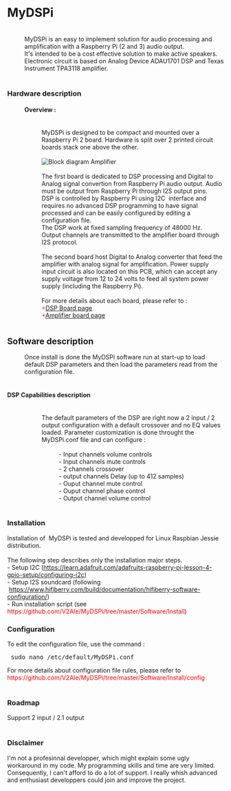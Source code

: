 <!DOCTYPE html PUBLIC "-//W3C//DTD HTML 4.01//EN" "http://www.w3.org/TR/html4/strict.dtd">
<html>
<head>
  <meta content="text/html; charset=ISO-8859-1"
 http-equiv="content-type">
  <h1>MyDSPi</h1>
</head>
<body>

<br>
<div style="margin-left: 40px;">MyDSPi is an easy to
implement solution for audio processing and amplification with a
Raspberry Pi (2 and 3) audio output. <br>
It's intended to be a cost effective solution to make
active&nbsp;speakers.<br>
Electronic circuit is based on Analog Device ADAU1701 DSP and Texas
Instrument TPA3118 amplifier.<br>

</div>
<br style="font-weight: bold;">
<h3>Hardware description</h3>
<h4 style="margin-left: 40px; width: 1239px;">Overview : </h4>
<div style="margin-left: 40px;"><br>
<div style="margin-left: 40px;">MyDSPi is designed to be
compact and mounted over a Raspberry Pi 2 board. Hardware is split over
2 printed circuit boards stack one above the other.<br><br>
<img
 alt="Block diagram Amplifier"
 src="https://github.com/V2Ale/MyDSPi/blob/master/Ressources/ProjectStackOverviewDrawing.PNG"><br>
<br>
The first board is dedicated to DSP processing and Digital to Analog
signal convertion from Raspberry Pi audio output.&nbsp;Audio must
be output from Raspberry
Pi through I2S output pins.<br>
DSP is controlled by Raspberry Pi using I2C&nbsp; interface and
requires no
advanced DSP programming to have signal processed and can be easily
configured by editing a configuration file.<br>
The DSP work at fixed sampling frequency of 48000 Hz. <br>
Output channels are transmitted to the amplifier board through I2S
protocol.<br>
<br>
The second board host Digital to Analog converter that feed the
amplifier with analog signal for amplification. Power supply input
circuit is also located on this PCB, which can accept any supply
voltage from 12 to 24 volts to feed all system power supply (including
the Raspberry Pi).<br>
<br>
For more details about each board, please refer to :<br>
<span style="color: red;">+<a
 href="https://github.com/V2Ale/MyDSPi/tree/master/Electronic/DSP%20Board/2.0">DSP Board page</a></span><br>
<span style="color: red;">+<a
 href="https://github.com/V2Ale/MyDSPi/tree/master/Electronic/Amplification%20Board">Amplifier board page</a></span> 
</div>
</div>
<br>
<h3><big>Software description</big></h3>
<div style="margin-left: 40px;">Once install is done the
MyDSPi software run at start-up to load default DSP parameters and then
load the parameters read from the configuration file.<br>
<br>
</div>
<h4>DSP Capabilities description</h4>
<br>
<div style="margin-left: 80px;">The default parameters of
the DSP are right now a 2 input / 2
output configuration with a default crossover and no EQ values loaded.
Parameter customization is done throught the MyDSPi.conf file and can
configure : <br>
<br>
<div style="margin-left: 40px;">- Input channels volume
controls<br>
- Input channels mute controls<br>
- 2 channels crossover<br>
- output channels Delay (up to 412 samples) <br>
- Ouput channel mute control<br>
- Ouput channel phase control<br>
- Output channel volume control<br>
</div>
</div>
<br>
<h3>Installation</h3>
Installation of &nbsp;MyDSPi is tested and developped for Linux
Raspbian Jessie distribution.<br>
<br>
The following step describes only the installation major steps. <br>
- Setup I2C (<a
 href="https://learn.adafruit.com/adafruits-raspberry-pi-lesson-4-gpio-setup/configuring-i2c">https://learn.adafruit.com/adafruits-raspberry-pi-lesson-4-gpio-setup/configuring-i2c</a>)<br>
- Setup I2S soundcard (following &nbsp;<a
 href="https://www.hifiberry.com/build/documentation/hifiberry-software-configuration/">https://www.hifiberry.com/build/documentation/hifiberry-software-configuration/</a>)<br>
- Run installation script (see<span style="color: red;">
https://github.com/V2Ale/MyDSPi/tree/master/Software/Install</span>)<br>
<h3>Configuration</h3>
To edit the configuration file, use the command :<br>
<pre>&nbsp;sudo nano /etc/default/MyDSPi.conf</pre>
For more details about configuration file rules, please refer to <span
 style="color: red;">https://github.com/V2Ale/MyDSPi/tree/master/Software/Install/config</span><br>
<br>
<h3>Roadmap</h3>
Support 2 input / 2.1 output<br>
&nbsp;<br>
<h3>Disclaimer</h3>
I'm not a profesinnal developper, which might explain some ugly
workaround in my code. My programming skills and time are very limited.
Consequently, I can't afford to do a lot of support. I really whish
advanced and enthusiast developpers could join and improve the
project.&nbsp;
</body>
</html>
